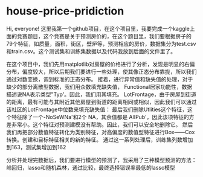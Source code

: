 # house-price-pridiction
Hi, everyone!
这里我第一个github项目，在这个项目里，我要完成一个kaggle上面的竞赛题目，这个竞赛是关于预测房价的，在这个题目里，我们要根据房子的79个特征，如质量，面积，街区，壁炉等，预测相应的房价，数据集分为test.csv和train.csv。这个测试集和训练集数据以及代码我放到后面的文件里了。


在这个项目中，我们先用matplotlib对房屋的价格进行了分析，发现是明显的右偏分布，偏度较大，所以后期我们要进行一些处理，使其像正态分布靠拢，所以我们通过对数变换，调到标准的正态分布。
接着，进行异常值和缺失值的处理，对于缺少的部分离散型数据，我们用众数填充缺失值，
Functional居家功能性，数据描述说NA表示类型"Typ'。因此，我们用其填充。
LotFrontage，由于房屋到街道的距离，最有可能与其附近其他房屋到街道的距离相同或相似，因此我们可以通过该社区的LotFrontage中位数来填充缺失值：
最后我们删除Utlities这个特征，这个特征除了一个-NoSeWNa'和2个 NA，其余值都是 AlIPub'，因此该项特征的方差非常小。这个特征对预测建模没有帮助。因此，我们可以安全地删除它。
然后我们再把部分数值特征转化为类别特征，对高偏度的数值型特征进行Box——Cox转换。创建和目标特征相关的新的特征。
通过这一系列处理后，训练集列数增加到163，测试集增加到162


分析并处理完数据后，我们要进行模型的预测了，我采用了三种模型预测的方法：岭回归，lasso和随机森林，通过比较，最终选择错误率最低的lasso模型


